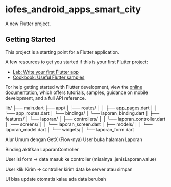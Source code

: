# iofes_android_apps_smart_city

A new Flutter project.

## Getting Started

This project is a starting point for a Flutter application.

A few resources to get you started if this is your first Flutter project:

- [Lab: Write your first Flutter app](https://docs.flutter.dev/get-started/codelab)
- [Cookbook: Useful Flutter samples](https://docs.flutter.dev/cookbook)

For help getting started with Flutter development, view the
[online documentation](https://docs.flutter.dev/), which offers tutorials,
samples, guidance on mobile development, and a full API reference.


lib/
├── main.dart
├── app/
│   ├── routes/
│   │   ├── app_pages.dart
│   │   └── app_routes.dart
│   └── bindings/
│       └── laporan_binding.dart
│
├── features/
│   └── laporan/
│       ├── controllers/
│       │   └── laporan_controller.dart
│       ├── screens/
│       │   └── laporan_screen.dart
│       ├── models/
│       │   └── laporan_model.dart
│       └── widgets/
│           └── laporan_form.dart


Alur Umum dengan GetX (Flow-nya)
User buka halaman Laporan

Binding aktifkan LaporanController

User isi form → data masuk ke controller (misalnya .jenisLaporan.value)

User klik Kirim → controller kirim data ke server atau simpan

UI bisa update otomatis kalau ada data berubah
